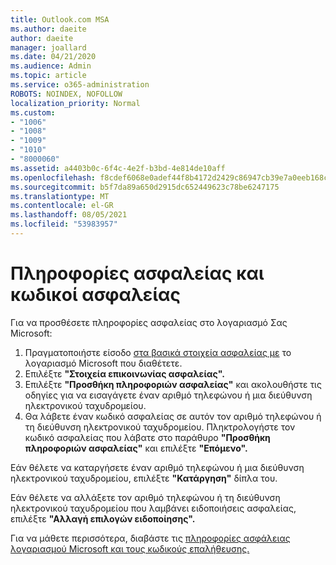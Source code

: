```yaml
---
title: Outlook.com MSA
ms.author: daeite
author: daeite
manager: joallard
ms.date: 04/21/2020
ms.audience: Admin
ms.topic: article
ms.service: o365-administration
ROBOTS: NOINDEX, NOFOLLOW
localization_priority: Normal
ms.custom:
- "1006"
- "1008"
- "1009"
- "1010"
- "8000060"
ms.assetid: a4403b0c-6f4c-4e2f-b3bd-4e814de10aff
ms.openlocfilehash: f8cdef6068e0adef44f8b4172d2429c86947cb39e7a0eeb168ca6b4400e8b585
ms.sourcegitcommit: b5f7da89a650d2915dc652449623c78be6247175
ms.translationtype: MT
ms.contentlocale: el-GR
ms.lasthandoff: 08/05/2021
ms.locfileid: "53983957"
---
```

# <a name="security-info-and-security-codes"></a>Πληροφορίες ασφαλείας και κωδικοί ασφαλείας

Για να προσθέσετε πληροφορίες ασφαλείας στο λογαριασμό Σας Microsoft:

1. Πραγματοποιήστε είσοδο [στα βασικά στοιχεία ασφαλείας με](https://account.microsoft.com/security) το λογαριασμό Microsoft που διαθέτετε.
1. Επιλέξτε **"Στοιχεία επικοινωνίας ασφαλείας".**
1. Επιλέξτε **"Προσθήκη πληροφοριών ασφαλείας"** και ακολουθήστε τις οδηγίες για να εισαγάγετε έναν αριθμό τηλεφώνου ή μια διεύθυνση ηλεκτρονικού ταχυδρομείου.
1. Θα λάβετε έναν κωδικό ασφαλείας σε αυτόν τον αριθμό τηλεφώνου ή τη διεύθυνση ηλεκτρονικού ταχυδρομείου. Πληκτρολογήστε τον κωδικό ασφαλείας που λάβατε στο παράθυρο **"Προσθήκη πληροφοριών ασφαλείας"** και επιλέξτε **"Επόμενο".**

Εάν θέλετε να καταργήσετε έναν αριθμό τηλεφώνου ή μια διεύθυνση ηλεκτρονικού ταχυδρομείου, επιλέξτε **"Κατάργηση"** δίπλα του.

Εάν θέλετε να αλλάξετε τον αριθμό τηλεφώνου ή τη διεύθυνση ηλεκτρονικού ταχυδρομείου που λαμβάνει ειδοποιήσεις ασφαλείας, επιλέξτε **"Αλλαγή επιλογών ειδοποίησης".**

Για να μάθετε περισσότερα, διαβάστε τις [πληροφορίες ασφάλειας λογαριασμού Microsoft και τους κωδικούς επαλήθευσης.](https://support.microsoft.com/help/12428/)